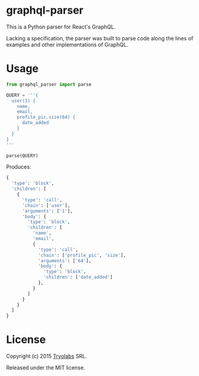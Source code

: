 # graphql-parser

This is a Python parser for React's GraphQL.

Lacking a specification, the parser was built to parse code along the lines of
examples and other implementations of GraphQL.

# Usage

```python
from graphql_parser import parse

QUERY = '''{
  user(1) {
    name,
    email,
    profile_pic.size(64) {
      date_added
    }
  }
}
'''

parse(QUERY)
```

Produces:

```python
{
  'type': 'block',
  'children': [
    {
      'type': 'call',
      'chain': ['user'],
      'arguments': ['1'],
      'body': {
        'type': 'block',
        'children': [
          'name',
          'email',
          {
            'type': 'call',
            'chain': ['profile_pic', 'size'],
            'arguments': ['64'],
            'body': {
              'type': 'block',
              'children': ['date_added']
            },
          }
        ]
      }
    }
  ]
}
```

# License

Copyright (c) 2015 [Tryolabs][tryo] SRL.

Released under the MIT license.

[tryo]: http://tryolabs.com/
